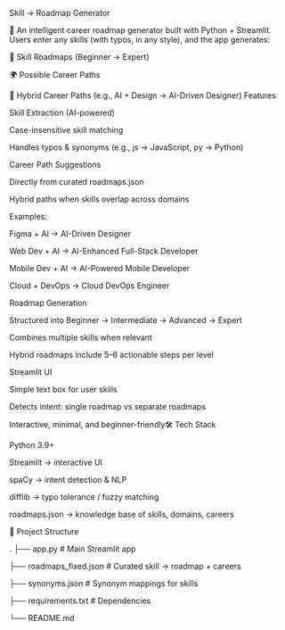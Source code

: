 Skill → Roadmap Generator

🚀 An intelligent career roadmap generator built with Python + Streamlit.
Users enter any skills (with typos, in any style), and the app generates:

📘 Skill Roadmaps (Beginner → Expert)

🌍 Possible Career Paths

🤝 Hybrid Career Paths (e.g., AI + Design → AI-Driven Designer)
Features

Skill Extraction (AI-powered)

Case-insensitive skill matching

Handles typos & synonyms (e.g., js → JavaScript, py → Python)

Career Path Suggestions

Directly from curated roadmaps.json

Hybrid paths when skills overlap across domains

Examples:

Figma + AI → AI-Driven Designer

Web Dev + AI → AI-Enhanced Full-Stack Developer

Mobile Dev + AI → AI-Powered Mobile Developer

Cloud + DevOps → Cloud DevOps Engineer

Roadmap Generation

Structured into Beginner → Intermediate → Advanced → Expert

Combines multiple skills when relevant

Hybrid roadmaps include 5–6 actionable steps per level

Streamlit UI

Simple text box for user skills

Detects intent: single roadmap vs separate roadmaps

Interactive, minimal, and beginner-friendly🛠️ Tech Stack

Python 3.9+

Streamlit
 → interactive UI

spaCy
 → intent detection & NLP

difflib → typo tolerance / fuzzy matching

roadmaps.json → knowledge base of skills, domains, careers

📂 Project Structure

.
├── app.py                # Main Streamlit app

├── roadmaps_fixed.json   # Curated skill → roadmap + careers

├── synonyms.json         # Synonym mappings for skills

├── requirements.txt      # Dependencies

└── README.md    
